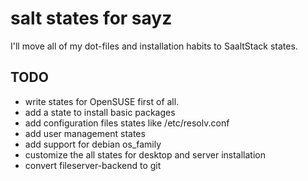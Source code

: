 # salt states for sayz

I'll move all of my dot-files and installation habits to SaaltStack states.

## TODO
 - write states for OpenSUSE first of all.
 - add a state to install basic packages
 - add configuration files states like /etc/resolv.conf
 - add user management states
 - add support for debian os_family
 - customize the all states for desktop and server installation
 - convert fileserver-backend to git
